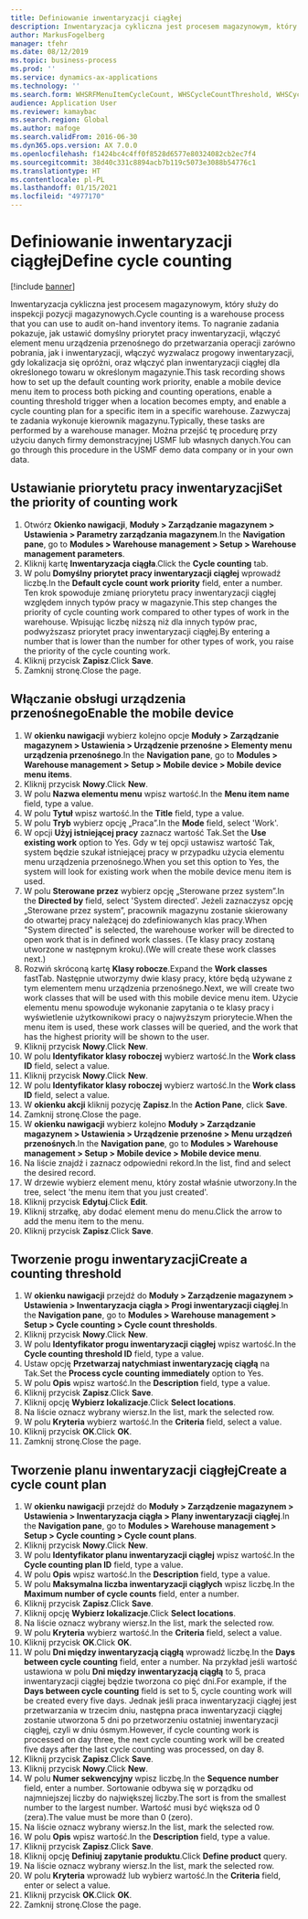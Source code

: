 ```yaml
---
title: Definiowanie inwentaryzacji ciągłej
description: Inwentaryzacja cykliczna jest procesem magazynowym, który służy do inspekcji pozycji magazynowych.
author: MarkusFogelberg
manager: tfehr
ms.date: 08/12/2019
ms.topic: business-process
ms.prod: ''
ms.service: dynamics-ax-applications
ms.technology: ''
ms.search.form: WHSRFMenuItemCycleCount, WHSCycleCountThreshold, WHSCycleCountPlan, WHSCycleCountPlanListPage, WHSParameters, WHSRFMenu, WHSRFMenuItem
audience: Application User
ms.reviewer: kamaybac
ms.search.region: Global
ms.author: mafoge
ms.search.validFrom: 2016-06-30
ms.dyn365.ops.version: AX 7.0.0
ms.openlocfilehash: f1424bc4c4ff0f8528d6577e80324082cb2ec7f4
ms.sourcegitcommit: 38d40c331c8894acb7b119c5073e3088b54776c1
ms.translationtype: HT
ms.contentlocale: pl-PL
ms.lasthandoff: 01/15/2021
ms.locfileid: "4977170"
---
```

# <a name="define-cycle-counting"></a><span data-ttu-id="937b6-103">Definiowanie inwentaryzacji ciągłej</span><span class="sxs-lookup"><span data-stu-id="937b6-103">Define cycle counting</span></span> 

[!include [banner](../../includes/banner.md)]

<span data-ttu-id="937b6-104">Inwentaryzacja cykliczna jest procesem magazynowym, który służy do inspekcji pozycji magazynowych.</span><span class="sxs-lookup"><span data-stu-id="937b6-104">Cycle counting is a warehouse process that you can use to audit on-hand inventory items.</span></span> <span data-ttu-id="937b6-105">To nagranie zadania pokazuje, jak ustawić domyślny priorytet pracy inwentaryzacji, włączyć element menu urządzenia przenośnego do przetwarzania operacji zarówno pobrania, jak i inwentaryzacji, włączyć wyzwalacz progowy inwentaryzacji, gdy lokalizacja się opróżni, oraz włączyć plan inwentaryzacji ciągłej dla określonego towaru w określonym magazynie.</span><span class="sxs-lookup"><span data-stu-id="937b6-105">This task recording shows how to set up the default counting work priority, enable a mobile device menu item to process both picking and counting operations, enable a counting threshold trigger when a location becomes empty, and enable a cycle counting plan for a specific item in a specific warehouse.</span></span> <span data-ttu-id="937b6-106">Zazwyczaj te zadania wykonuje kierownik magazynu.</span><span class="sxs-lookup"><span data-stu-id="937b6-106">Typically, these tasks are performed by a warehouse manager.</span></span> <span data-ttu-id="937b6-107">Można przejść tę procedurę przy użyciu danych firmy demonstracyjnej USMF lub własnych danych.</span><span class="sxs-lookup"><span data-stu-id="937b6-107">You can go through this procedure in the USMF demo data company or in your own data.</span></span>


## <a name="set-the-priority-of-counting-work"></a><span data-ttu-id="937b6-108">Ustawianie priorytetu pracy inwentaryzacji</span><span class="sxs-lookup"><span data-stu-id="937b6-108">Set the priority of counting work</span></span>
1. <span data-ttu-id="937b6-109">Otwórz **Okienko nawigacji**, **Moduły > Zarządzanie magazynem > Ustawienia > Parametry zarządzania magazynem**.</span><span class="sxs-lookup"><span data-stu-id="937b6-109">In the **Navigation pane**, go to **Modules > Warehouse management > Setup > Warehouse management parameters**.</span></span>
2. <span data-ttu-id="937b6-110">Kliknij kartę **Inwentaryzacja ciągła**.</span><span class="sxs-lookup"><span data-stu-id="937b6-110">Click the **Cycle counting** tab.</span></span>
3. <span data-ttu-id="937b6-111">W polu **Domyślny priorytet pracy inwentaryzacji ciągłej** wprowadź liczbę.</span><span class="sxs-lookup"><span data-stu-id="937b6-111">In the **Default cycle count work priority** field, enter a number.</span></span> <span data-ttu-id="937b6-112">Ten krok spowoduje zmianę priorytetu pracy inwentaryzacji ciągłej względem innych typów pracy w magazynie.</span><span class="sxs-lookup"><span data-stu-id="937b6-112">This step changes the priority of cycle counting work compared to other types of work in the warehouse.</span></span> <span data-ttu-id="937b6-113">Wpisując liczbę niższą niż dla innych typów prac, podwyższasz priorytet pracy inwentaryzacji ciągłej.</span><span class="sxs-lookup"><span data-stu-id="937b6-113">By entering a number that is lower than the number for other types of work, you raise the priority of the cycle counting work.</span></span>  
4. <span data-ttu-id="937b6-114">Kliknij przycisk **Zapisz**.</span><span class="sxs-lookup"><span data-stu-id="937b6-114">Click **Save**.</span></span>
5. <span data-ttu-id="937b6-115">Zamknij stronę.</span><span class="sxs-lookup"><span data-stu-id="937b6-115">Close the page.</span></span>

## <a name="enable-the-mobile-device"></a><span data-ttu-id="937b6-116">Włączanie obsługi urządzenia przenośnego</span><span class="sxs-lookup"><span data-stu-id="937b6-116">Enable the mobile device</span></span>
1. <span data-ttu-id="937b6-117">W **okienku nawigacji** wybierz kolejno opcje **Moduły > Zarządzanie magazynem > Ustawienia > Urządzenie przenośne > Elementy menu urządzenia przenośnego**.</span><span class="sxs-lookup"><span data-stu-id="937b6-117">In the **Navigation pane**, go to **Modules > Warehouse management > Setup > Mobile device > Mobile device menu items**.</span></span>
2. <span data-ttu-id="937b6-118">Kliknij przycisk **Nowy**.</span><span class="sxs-lookup"><span data-stu-id="937b6-118">Click **New**.</span></span>
3. <span data-ttu-id="937b6-119">W polu **Nazwa elementu menu** wpisz wartość.</span><span class="sxs-lookup"><span data-stu-id="937b6-119">In the **Menu item name** field, type a value.</span></span>
4. <span data-ttu-id="937b6-120">W polu **Tytuł** wpisz wartość.</span><span class="sxs-lookup"><span data-stu-id="937b6-120">In the **Title** field, type a value.</span></span>
5. <span data-ttu-id="937b6-121">W polu **Tryb** wybierz opcję „Praca”.</span><span class="sxs-lookup"><span data-stu-id="937b6-121">In the **Mode** field, select 'Work'.</span></span>
6. <span data-ttu-id="937b6-122">W opcji **Użyj istniejącej pracy** zaznacz wartość Tak.</span><span class="sxs-lookup"><span data-stu-id="937b6-122">Set the **Use existing work** option to Yes.</span></span> <span data-ttu-id="937b6-123">Gdy w tej opcji ustawisz wartość Tak, system będzie szukał istniejącej pracy w przypadku użycia elementu menu urządzenia przenośnego.</span><span class="sxs-lookup"><span data-stu-id="937b6-123">When you set this option to Yes, the system will look for existing work when the mobile device menu item is used.</span></span>  
7. <span data-ttu-id="937b6-124">W polu **Sterowane przez** wybierz opcję „Sterowane przez system”.</span><span class="sxs-lookup"><span data-stu-id="937b6-124">In the **Directed by** field, select 'System directed'.</span></span> <span data-ttu-id="937b6-125">Jeżeli zaznaczysz opcję „Sterowane przez system”, pracownik magazynu zostanie skierowany do otwartej pracy należącej do zdefiniowanych klas pracy.</span><span class="sxs-lookup"><span data-stu-id="937b6-125">When "System directed" is selected, the warehouse worker will be directed to open work that is in defined work classes.</span></span> <span data-ttu-id="937b6-126">(Te klasy pracy zostaną utworzone w następnym kroku).</span><span class="sxs-lookup"><span data-stu-id="937b6-126">(We will create these work classes next.)</span></span>  
8. <span data-ttu-id="937b6-127">Rozwiń skróconą kartę **Klasy robocze**.</span><span class="sxs-lookup"><span data-stu-id="937b6-127">Expand the **Work classes** fastTab.</span></span> <span data-ttu-id="937b6-128">Następnie utworzymy dwie klasy pracy, które będą używane z tym elementem menu urządzenia przenośnego.</span><span class="sxs-lookup"><span data-stu-id="937b6-128">Next, we will create two work classes that will be used with this mobile device menu item.</span></span> <span data-ttu-id="937b6-129">Użycie elementu menu spowoduje wykonanie zapytania o te klasy pracy i wyświetlenie użytkownikowi pracy o najwyższym priorytecie.</span><span class="sxs-lookup"><span data-stu-id="937b6-129">When the menu item is used, these work classes will be queried, and the work that has the highest priority will be shown to the user.</span></span>  
9. <span data-ttu-id="937b6-130">Kliknij przycisk **Nowy**.</span><span class="sxs-lookup"><span data-stu-id="937b6-130">Click **New**.</span></span>
10. <span data-ttu-id="937b6-131">W polu **Identyfikator klasy roboczej** wybierz wartość.</span><span class="sxs-lookup"><span data-stu-id="937b6-131">In the **Work class ID** field, select a value.</span></span>
11. <span data-ttu-id="937b6-132">Kliknij przycisk **Nowy**.</span><span class="sxs-lookup"><span data-stu-id="937b6-132">Click **New**.</span></span>
12. <span data-ttu-id="937b6-133">W polu **Identyfikator klasy roboczej** wybierz wartość.</span><span class="sxs-lookup"><span data-stu-id="937b6-133">In the **Work class ID** field, select a value.</span></span>
13. <span data-ttu-id="937b6-134">W **okienku akcji** kliknij pozycję **Zapisz**.</span><span class="sxs-lookup"><span data-stu-id="937b6-134">In the **Action Pane**, click **Save**.</span></span>
14. <span data-ttu-id="937b6-135">Zamknij stronę.</span><span class="sxs-lookup"><span data-stu-id="937b6-135">Close the page.</span></span>
15. <span data-ttu-id="937b6-136">W **okienku nawigacji** wybierz kolejno **Moduły > Zarządzanie magazynem > Ustawienia > Urządzenie przenośne > Menu urządzeń przenośnych**.</span><span class="sxs-lookup"><span data-stu-id="937b6-136">In the **Navigation pane**, go to **Modules > Warehouse management > Setup > Mobile device > Mobile device menu**.</span></span>
16. <span data-ttu-id="937b6-137">Na liście znajdź i zaznacz odpowiedni rekord.</span><span class="sxs-lookup"><span data-stu-id="937b6-137">In the list, find and select the desired record.</span></span>
17. <span data-ttu-id="937b6-138">W drzewie wybierz element menu, który został właśnie utworzony.</span><span class="sxs-lookup"><span data-stu-id="937b6-138">In the tree, select 'the menu item that you just created'.</span></span>
18. <span data-ttu-id="937b6-139">Kliknij przycisk **Edytuj**.</span><span class="sxs-lookup"><span data-stu-id="937b6-139">Click **Edit**.</span></span>
19. <span data-ttu-id="937b6-140">Kliknij strzałkę, aby dodać element menu do menu.</span><span class="sxs-lookup"><span data-stu-id="937b6-140">Click the arrow to add the menu item to the menu.</span></span>
20. <span data-ttu-id="937b6-141">Kliknij przycisk **Zapisz**.</span><span class="sxs-lookup"><span data-stu-id="937b6-141">Click **Save**.</span></span>

## <a name="create-a-counting-threshold"></a><span data-ttu-id="937b6-142">Tworzenie progu inwentaryzacji</span><span class="sxs-lookup"><span data-stu-id="937b6-142">Create a counting threshold</span></span>
1. <span data-ttu-id="937b6-143">W **okienku nawigacji** przejdź do **Moduły > Zarządzenie magazynem > Ustawienia > Inwentaryzacja ciągła > Progi inwentaryzacji ciągłej**.</span><span class="sxs-lookup"><span data-stu-id="937b6-143">In the **Navigation pane**, go to **Modules > Warehouse management > Setup > Cycle counting > Cycle count thresholds**.</span></span>
2. <span data-ttu-id="937b6-144">Kliknij przycisk **Nowy**.</span><span class="sxs-lookup"><span data-stu-id="937b6-144">Click **New**.</span></span>
3. <span data-ttu-id="937b6-145">W polu **Identyfikator progu inwentaryzacji ciągłej** wpisz wartość.</span><span class="sxs-lookup"><span data-stu-id="937b6-145">In the **Cycle counting threshold ID** field, type a value.</span></span>
4. <span data-ttu-id="937b6-146">Ustaw opcję **Przetwarzaj natychmiast inwentaryzację ciągłą** na Tak.</span><span class="sxs-lookup"><span data-stu-id="937b6-146">Set the **Process cycle counting immediately** option to Yes.</span></span>
5. <span data-ttu-id="937b6-147">W polu **Opis** wpisz wartość.</span><span class="sxs-lookup"><span data-stu-id="937b6-147">In the **Description** field, type a value.</span></span>
6. <span data-ttu-id="937b6-148">Kliknij przycisk **Zapisz**.</span><span class="sxs-lookup"><span data-stu-id="937b6-148">Click **Save**.</span></span>
7. <span data-ttu-id="937b6-149">Kliknij opcję **Wybierz lokalizacje**.</span><span class="sxs-lookup"><span data-stu-id="937b6-149">Click **Select locations**.</span></span>
8. <span data-ttu-id="937b6-150">Na liście oznacz wybrany wiersz.</span><span class="sxs-lookup"><span data-stu-id="937b6-150">In the list, mark the selected row.</span></span>
9. <span data-ttu-id="937b6-151">W polu **Kryteria** wybierz wartość.</span><span class="sxs-lookup"><span data-stu-id="937b6-151">In the **Criteria** field, select a value.</span></span>
10. <span data-ttu-id="937b6-152">Kliknij przycisk **OK**.</span><span class="sxs-lookup"><span data-stu-id="937b6-152">Click **OK**.</span></span>
11. <span data-ttu-id="937b6-153">Zamknij stronę.</span><span class="sxs-lookup"><span data-stu-id="937b6-153">Close the page.</span></span>

## <a name="create-a-cycle-count-plan"></a><span data-ttu-id="937b6-154">Tworzenie planu inwentaryzacji ciągłej</span><span class="sxs-lookup"><span data-stu-id="937b6-154">Create a cycle count plan</span></span>
1. <span data-ttu-id="937b6-155">W **okienku nawigacji** przejdź do **Moduły > Zarządzenie magazynem > Ustawienia > Inwentaryzacja ciągła > Plany inwentaryzacji ciągłej**.</span><span class="sxs-lookup"><span data-stu-id="937b6-155">In the **Navigation pane**, go to **Modules > Warehouse management > Setup > Cycle counting > Cycle count plans**.</span></span>
2. <span data-ttu-id="937b6-156">Kliknij przycisk **Nowy**.</span><span class="sxs-lookup"><span data-stu-id="937b6-156">Click **New**.</span></span>
3. <span data-ttu-id="937b6-157">W polu **Identyfikator planu inwentaryzacji ciągłej** wpisz wartość.</span><span class="sxs-lookup"><span data-stu-id="937b6-157">In the **Cycle counting plan ID** field, type a value.</span></span>
4. <span data-ttu-id="937b6-158">W polu **Opis** wpisz wartość.</span><span class="sxs-lookup"><span data-stu-id="937b6-158">In the **Description** field, type a value.</span></span>
5. <span data-ttu-id="937b6-159">W polu **Maksymalna liczba inwentaryzacji ciągłych** wpisz liczbę.</span><span class="sxs-lookup"><span data-stu-id="937b6-159">In the **Maximum number of cycle counts** field, enter a number.</span></span>
6. <span data-ttu-id="937b6-160">Kliknij przycisk **Zapisz**.</span><span class="sxs-lookup"><span data-stu-id="937b6-160">Click **Save**.</span></span>
7. <span data-ttu-id="937b6-161">Kliknij opcję **Wybierz lokalizacje**.</span><span class="sxs-lookup"><span data-stu-id="937b6-161">Click **Select locations**.</span></span>
8. <span data-ttu-id="937b6-162">Na liście oznacz wybrany wiersz.</span><span class="sxs-lookup"><span data-stu-id="937b6-162">In the list, mark the selected row.</span></span>
9. <span data-ttu-id="937b6-163">W polu **Kryteria** wybierz wartość.</span><span class="sxs-lookup"><span data-stu-id="937b6-163">In the **Criteria** field, select a value.</span></span>
10. <span data-ttu-id="937b6-164">Kliknij przycisk **OK**.</span><span class="sxs-lookup"><span data-stu-id="937b6-164">Click **OK**.</span></span>
11. <span data-ttu-id="937b6-165">W polu **Dni między inwentaryzacją ciągłą** wprowadź liczbę.</span><span class="sxs-lookup"><span data-stu-id="937b6-165">In the **Days between cycle counting** field, enter a number.</span></span> <span data-ttu-id="937b6-166">Na przykład jeśli wartość ustawiona w polu **Dni między inwentaryzacją ciągłą** to 5, praca inwentaryzacji ciągłej będzie tworzona co pięć dni.</span><span class="sxs-lookup"><span data-stu-id="937b6-166">For example, if the **Days between cycle counting** field is set to 5, cycle counting work will be created every five days.</span></span> <span data-ttu-id="937b6-167">Jednak jeśli praca inwentaryzacji ciągłej jest przetwarzania w trzecim dniu, następna praca inwentaryzacji ciągłej zostanie utworzona 5 dni po przetworzeniu ostatniej inwentaryzacji ciągłej, czyli w dniu ósmym.</span><span class="sxs-lookup"><span data-stu-id="937b6-167">However, if cycle counting work is processed on day three, the next cycle counting work will be created five days after the last cycle counting was processed, on day 8.</span></span>  
12. <span data-ttu-id="937b6-168">Kliknij przycisk **Zapisz**.</span><span class="sxs-lookup"><span data-stu-id="937b6-168">Click **Save**.</span></span>
13. <span data-ttu-id="937b6-169">Kliknij przycisk **Nowy**.</span><span class="sxs-lookup"><span data-stu-id="937b6-169">Click **New**.</span></span>
14. <span data-ttu-id="937b6-170">W polu **Numer sekwencyjny** wpisz liczbę.</span><span class="sxs-lookup"><span data-stu-id="937b6-170">In the **Sequence number** field, enter a number.</span></span> <span data-ttu-id="937b6-171">Sortowanie odbywa się w porządku od najmniejszej liczby do największej liczby.</span><span class="sxs-lookup"><span data-stu-id="937b6-171">The sort is from the smallest number to the largest number.</span></span> <span data-ttu-id="937b6-172">Wartość musi być większa od 0 (zera).</span><span class="sxs-lookup"><span data-stu-id="937b6-172">The value must be more than 0 (zero).</span></span>  
15. <span data-ttu-id="937b6-173">Na liście oznacz wybrany wiersz.</span><span class="sxs-lookup"><span data-stu-id="937b6-173">In the list, mark the selected row.</span></span>
16. <span data-ttu-id="937b6-174">W polu **Opis** wpisz wartość.</span><span class="sxs-lookup"><span data-stu-id="937b6-174">In the **Description** field, type a value.</span></span>
17. <span data-ttu-id="937b6-175">Kliknij przycisk **Zapisz**.</span><span class="sxs-lookup"><span data-stu-id="937b6-175">Click **Save**.</span></span>
18. <span data-ttu-id="937b6-176">Kliknij opcję **Definiuj zapytanie produktu**.</span><span class="sxs-lookup"><span data-stu-id="937b6-176">Click **Define product** query.</span></span>
19. <span data-ttu-id="937b6-177">Na liście oznacz wybrany wiersz.</span><span class="sxs-lookup"><span data-stu-id="937b6-177">In the list, mark the selected row.</span></span>
20. <span data-ttu-id="937b6-178">W polu **Kryteria** wprowadź lub wybierz wartość.</span><span class="sxs-lookup"><span data-stu-id="937b6-178">In the **Criteria** field, enter or select a value.</span></span>
21. <span data-ttu-id="937b6-179">Kliknij przycisk **OK**.</span><span class="sxs-lookup"><span data-stu-id="937b6-179">Click **OK**.</span></span>
22. <span data-ttu-id="937b6-180">Zamknij stronę.</span><span class="sxs-lookup"><span data-stu-id="937b6-180">Close the page.</span></span>

